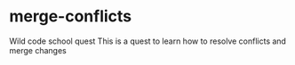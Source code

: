 # merge-conflicts
Wild code school quest
This is a quest to learn how to resolve conflicts and merge changes 
